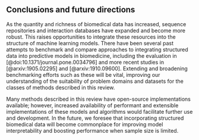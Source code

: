## Conclusions and future directions

As the quantity and richness of biomedical data has increased, sequence repositories and interaction databases have expanded and become more robust.
This raises opportunities to integrate these resources into the structure of machine learning models.
There have been several past attempts to benchmark and compare approaches to integrating structured data into predictive models in biomedicine, including the evaluation in [@doi:10.1371/journal.pone.0034796] and more recent studies in [@arxiv:1905.02295] and [@arxiv:1910.09600].
Extending and broadening benchmarking efforts such as these will be vital, improving our understanding of the suitability of problem domains and datasets for the classes of methods described in this review.

Many methods described in this review have open-source implementations available; however, increased availability of performant and extensible implementations of these models and algorithms would facilitate further use and development.
In the future, we foresee that incorporating structured biomedical data will become commonplace for improving model interpretability and boosting performance when sample size is limited.
